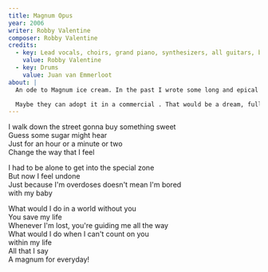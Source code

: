 ```yaml
---
title: Magnum Opus
year: 2006
writer: Robby Valentine
composer: Robby Valentine
credits:
  - key: Lead vocals, choirs, grand piano, synthesizers, all guitars, bass-guitar, drum programming
    value: Robby Valentine
  - key: Drums
    value: Juan van Emmerloot
about: |
  An ode to Magnum ice cream. In the past I wrote some long and epical tracks . I was asked frequently to record more of these rock opera type of songs. Being fed up with recording long tracks and with that question I called this short song ‘Magnum opus’ . The title suggests a big rock opera or something like it, while it’s just a silly 60’s type of song. It looks like it’s about a girl but in the end it turns out to be about Magnum Ice-cream.

  Maybe they can adopt it in a commercial . That would be a dream, full circle. It surely would be a little payback for all the money I spent on them through the years. I did some guitar harmonies with the Brian May guitar on it. And my favourite drummer Juan plays the drums.
---
```


<p>I walk down the street gonna buy something sweet<br />
Guess some sugar might hear<br />
Just for an hour or a minute or two<br />
Change the way that I feel</p>

<p>I had to be alone to get into the special zone<br />
But now I feel undone<br />
Just because I'm overdoses doesn't mean I'm bored<br />
with my baby</p>

<p>What would I do in a world without you<br />
You save my life<br />
Whenever I'm lost, you're guiding me all the way<br />
What would I do when I can't count on you<br />
within my life<br />
All that I say<br />
A magnum for everyday!</p>